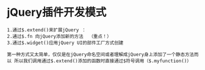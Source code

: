 # jQuery插件开发模式
    1.通过$.extend()来扩展jQuery ： 
    2.通过$.fn 向jQuery添加新的方法  （重点！）
    3.通过$.widget()应用jQuery UI的部件工厂方式创建
    
    第一种方式又太简单，仅仅是在jQuery命名空间或者理解成jQuery身上添加了一个静态方法而以 所以我们调用通过$.extend()添加的函数时直接通过$符号调用（$.myfunction()）
    
    
    
    
